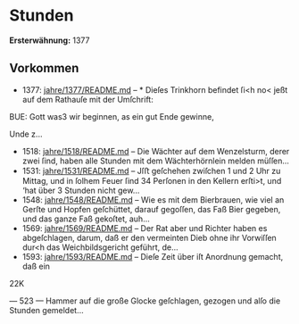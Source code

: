 # Stunden

**Ersterwähnung:** 1377

## Vorkommen
- 1377: [jahre/1377/README.md](../jahre/1377/README.md) – * Dieſes Trinkhorn befindet ſi<h no< jeßt auf dem Rathauſe
mit der Umſchrift:

BUE: Gott was3 wir beginnen,
as ein gut Ende gewinne,

Unde z...
- 1518: [jahre/1518/README.md](../jahre/1518/README.md) – Die Wächter auf dem Wenzelsturm, derer zwei ſind,
haben alle Stunden mit dem Wächterhörnlein melden
müſſen...
- 1531: [jahre/1531/README.md](../jahre/1531/README.md) – Jſﬅ geſchehen
zwiſchen 1 und 2 Uhr zu Mittag, und in ſolhem Feuer
ſind 34 Perſonen in den Kellern erſti>t, und ‘hat über
3 Stunden nicht gew...
- 1548: [jahre/1548/README.md](../jahre/1548/README.md) – Wie es mit dem Bierbrauen, wie viel an Gerſte und
Hopfen geſchüttet, darauf gegoſſen, das Faß Bier gegeben,
und das ganze Faß gekoſtet, auh...
- 1569: [jahre/1569/README.md](../jahre/1569/README.md) – Der Rat aber und Richter haben
es abgeſchlagen, darum, daß er den vermeinten Dieb ohne
ihr Vorwiſſen dur<h das Weichbildsgericht geführt, de...
- 1593: [jahre/1593/README.md](../jahre/1593/README.md) – Dieſe Zeit über iſt Anordnung gemacht, daß ein

22K


— 523 —
Hammer auf die große Glocke geſchlagen, gezogen und alſo
die Stunden gemeldet...
